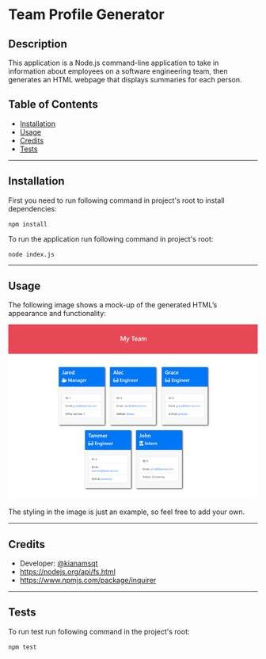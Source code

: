 # Team Profile Generator

## Description
This application is a Node.js command-line application to take in information about employees on a software engineering team, then generates an HTML webpage that displays summaries for each person.

## Table of Contents
- [Installation](#installation)
- [Usage](#usage)
- [Credits](#credits)
- [Tests](#tests)


---
## Installation
First you need to run following command in project's root to install dependencies:

```
npm install
```


To run the application run following command in project's root:

```
node index.js
```


---
## Usage

The following image shows a mock-up of the generated HTML’s appearance and functionality:

![HTML webpage titled “My Team” features five boxes listing employee names, titles, and other key info.](./assets/14-object-oriented-programming-challenge-demo.png)

The styling in the image is just an example, so feel free to add your own.


---
## Credits

- Developer: [@kianamsqt](https://github.com/KianaMsqt)
- https://nodejs.org/api/fs.html
- https://www.npmjs.com/package/inquirer

---
## Tests

To run test run following command in the project's root:

```
npm test
```
